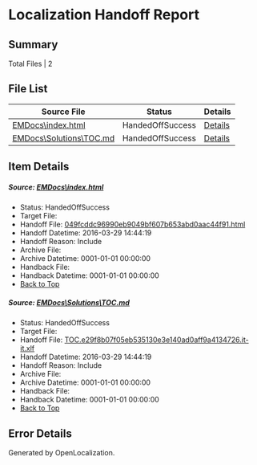 # <a name='report-top'></a> Localization Handoff Report

## Summary
 Total Files | 2

## File List
 Source File | Status | Details 
 ----------- | ------ | ------- 
 [EMDocs\index.html](https://github.com/Microsoft/EMDocs-pr/blob/e2c41566a07c425ae24e4e95bab3f7a04f408624/EMDocs/index.html) | HandedOffSuccess | [Details](#049fcddc96990eb9049bf607b653abd0aac44f9160)
 [EMDocs\Solutions\TOC.md](https://github.com/Microsoft/EMDocs-pr/blob/e2c41566a07c425ae24e4e95bab3f7a04f408624/EMDocs/Solutions/TOC.md) | HandedOffSuccess | [Details](#b48e88dce0002e9a77014be8812e8addeb8afe6f323)

## Item Details
##### <a name='049fcddc96990eb9049bf607b653abd0aac44f9160'></a> Source: [EMDocs\index.html](https://github.com/Microsoft/EMDocs-pr/blob/e2c41566a07c425ae24e4e95bab3f7a04f408624/EMDocs/index.html)
* Status: HandedOffSuccess
* Target File: 
* Handoff File: [049fcddc96990eb9049bf607b653abd0aac44f91.html](https://github.com/Microsoft/EM.handoff/blob/6e0638d9442ea79be5712faf607852c8b485c3dd/ol-handoff/Microsoft/EMDocs-pr.it-it/master/049fcddc96990eb9049bf607b653abd0aac44f91.html)
* Handoff Datetime: 2016-03-29 14:44:19
* Handoff Reason: Include
* Archive File: 
* Archive Datetime: 0001-01-01 00:00:00
* Handback File: 
* Handback Datetime: 0001-01-01 00:00:00
* [Back to Top](#report-top)

##### <a name='b48e88dce0002e9a77014be8812e8addeb8afe6f323'></a> Source: [EMDocs\Solutions\TOC.md](https://github.com/Microsoft/EMDocs-pr/blob/e2c41566a07c425ae24e4e95bab3f7a04f408624/EMDocs/Solutions/TOC.md)
* Status: HandedOffSuccess
* Target File: 
* Handoff File: [TOC.e29f8b07f05eb535130e3e140ad0aff9a4134726.it-it.xlf](https://github.com/Microsoft/EM.handoff/blob/6e0638d9442ea79be5712faf607852c8b485c3dd/ol-handoff/Microsoft/EMDocs-pr.it-it/master/TOC.e29f8b07f05eb535130e3e140ad0aff9a4134726.it-it.xlf)
* Handoff Datetime: 2016-03-29 14:44:19
* Handoff Reason: Include
* Archive File: 
* Archive Datetime: 0001-01-01 00:00:00
* Handback File: 
* Handback Datetime: 0001-01-01 00:00:00
* [Back to Top](#report-top)


## Error Details

Generated by OpenLocalization.
